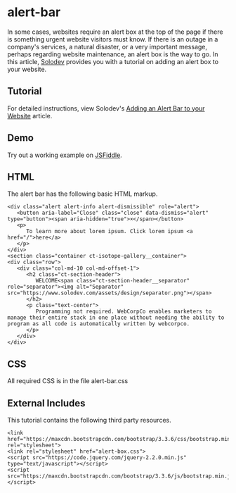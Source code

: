 # alert-bar
In some cases, websites require an alert box at the top of the page if there is something urgent website visitors must know. If there is an outage in a company's services, a natural disaster, or a very important message, perhaps regarding website maintenance, an alert box is the way to go. In this article, [Solodev](https://www.solodev.com/) provides you with a tutorial on adding an alert box to your website.

## Tutorial

For detailed instructions, view Solodev's [Adding an Alert Bar to your Website](https://www.solodev.com/blog/web-design/adding-an-alert-bar-to-your-website.stml) article.

## Demo

Try out a working example on [JSFiddle](https://jsfiddle.net/solodev/5ryb1g0e/).

## HTML

The alert bar has the following basic HTML markup.

```
<div class="alert alert-info alert-dismissible" role="alert">
   <button aria-label="Close" class="close" data-dismiss="alert" type="button"><span aria-hidden="true">×</span></button>
   <p>
      To learn more about lorem ipsum. Click lorem ipsum <a href="/">here</a>
   </p>
</div>
<section class="container ct-isotope-gallery__container">
<div class="row">
   <div class="col-md-10 col-md-offset-1">
      <h2 class="ct-section-header">
         WELCOME<span class="ct-section-header__separator" role="separator"><img alt="Separator" src="https://www.solodev.com/assets/design/separator.png"></span>
      </h2>
      <p class="text-center">
         Programming not required. WebCorpCo enables marketers to manage their entire stack in one place without needing the ability to program as all code is automatically written by webcorpco.
      </p>
   </div>
</div>
```

## CSS

All required CSS is in the file alert-bar.css

## External Includes

This tutorial contains the following third party resources.

```
<link href="https://maxcdn.bootstrapcdn.com/bootstrap/3.3.6/css/bootstrap.min.css" rel="stylesheet">
<link rel="stylesheet" href="alert-box.css">
<script src="https://code.jquery.com/jquery-2.2.0.min.js" type="text/javascript"></script>
<script src="https://maxcdn.bootstrapcdn.com/bootstrap/3.3.6/js/bootstrap.min.js"></script>
```
